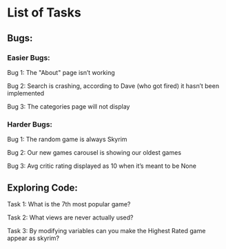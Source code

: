 # List of Tasks

## **Bugs**:

### **Easier Bugs**:

Bug 1: The "About" page isn’t working

Bug 2: Search is crashing, according to Dave (who got fired) it hasn’t been implemented

Bug 3: The categories page will not display

### **Harder Bugs**:

Bug 1: The random game is always Skyrim

Bug 2: Our new games carousel is showing our oldest games

Bug 3: Avg critic rating displayed as 10 when it’s meant to be None

## **Exploring Code**:

Task 1: What is the 7th most popular game?

Task 2: What views are never actually used?

Task 3: By modifying variables can you make the Highest Rated game appear as skyrim?
